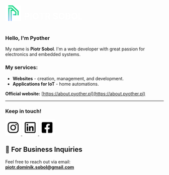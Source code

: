 <div style="display:flex; align-items:center;">
    <img src="images/logo.png" width="50" height="50"/>
    <h1 style="color: white; display:inline; margin-left:10px;">PIOTR SOBOL</h1>
</div>

### Hello, I'm Pyother 

My name is **Piotr Sobol**. I'm a web developer with great passion for electronics and embedded systems.

### My services:
- **Websites** - creation, management, and development.  
- **Applications for IoT** - home automations.

**Official website:** [https://about.pyother.pl](https://about.pyother.pl)  

---

### Keep in touch!

<div>
    <a href="https://www.instagram.com/pyother_s/">
        <img src="images/instagram-icon.png" width="50" height="50" alt="Instagram"/>
    </a>
    <a href="https://www.linkedin.com/in/piotr-sobol-800499235/">
        <img src="images/linkedin-icon.png" width="50" height="50" alt="LinkedIn"/>
    </a>
    <a hre-="https://www.facebook.com/piotr.sobol.104">
        <img src="images/facebook-icon.png" width="50" height="50" alt="Facebook"/>
    </a>
</div>

## 📧 For Business Inquiries

Feel free to reach out via email:  
**[piotr.dominik.sobol@gmail.com](mailto:piotr.dominik.sobol@gmail.com)**  

